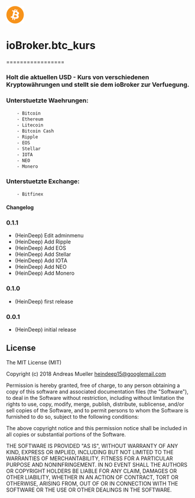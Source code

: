 ![Logo](admin/btc_kurs.png)
# ioBroker.btc_kurs
=================

### Holt die aktuellen USD - Kurs von verschiedenen Kryptowährungen und stellt sie dem ioBroker zur Verfuegung.


###	Unterstuetzte Waehrungen:
	
		- Bitcoin
		- Ethereum
		- Litecoin
		- Bitcoin Cash
		- Ripple
		- EOS
		- Stellar
		- IOTA
		- NEO
		- Monero
	
###	Unterstuetzte Exchange:
  
		- Bitfinex
		
#### Changelog
		
### 0.1.1
* (HeinDeep) Edit adminmenu
* (HeinDeep) Add Ripple
* (HeinDeep) Add EOS
* (HeinDeep) Add Stellar	
* (HeinDeep) Add IOTA
* (HeinDeep) Add NEO
* (HeinDeep) Add Monero

		
### 0.1.0
* (HeinDeep) first release

### 0.0.1
* (HeinDeep) initial release

 

## License
The MIT License (MIT)

Copyright (c) 2018 Andreas Mueller <heindeep15@googlemail.com>

Permission is hereby granted, free of charge, to any person obtaining a copy
of this software and associated documentation files (the "Software"), to deal
in the Software without restriction, including without limitation the rights
to use, copy, modify, merge, publish, distribute, sublicense, and/or sell
copies of the Software, and to permit persons to whom the Software is
furnished to do so, subject to the following conditions:

The above copyright notice and this permission notice shall be included in
all copies or substantial portions of the Software.

THE SOFTWARE IS PROVIDED "AS IS", WITHOUT WARRANTY OF ANY KIND, EXPRESS OR
IMPLIED, INCLUDING BUT NOT LIMITED TO THE WARRANTIES OF MERCHANTABILITY,
FITNESS FOR A PARTICULAR PURPOSE AND NONINFRINGEMENT. IN NO EVENT SHALL THE
AUTHORS OR COPYRIGHT HOLDERS BE LIABLE FOR ANY CLAIM, DAMAGES OR OTHER
LIABILITY, WHETHER IN AN ACTION OF CONTRACT, TORT OR OTHERWISE, ARISING FROM,
OUT OF OR IN CONNECTION WITH THE SOFTWARE OR THE USE OR OTHER DEALINGS IN
THE SOFTWARE.
